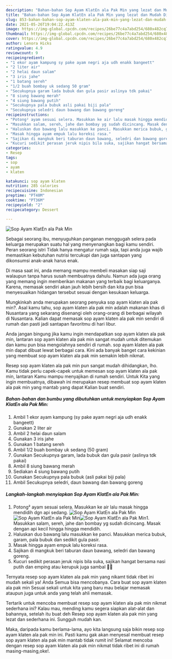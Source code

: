 ```yaml
---
description: "Bahan-bahan Sop Ayam KlatEn ala Pak Min yang lezat dan Mudah Dibuat"
title: "Bahan-bahan Sop Ayam KlatEn ala Pak Min yang lezat dan Mudah Dibuat"
slug: 853-bahan-bahan-sop-ayam-klaten-ala-pak-min-yang-lezat-dan-mudah-dibuat
date: 2021-05-26T19:04:22.413Z
image: https://img-global.cpcdn.com/recipes/26be77c4a7abd254/680x482cq70/sop-ayam-klaten-ala-pak-min-foto-resep-utama.jpg
thumbnail: https://img-global.cpcdn.com/recipes/26be77c4a7abd254/680x482cq70/sop-ayam-klaten-ala-pak-min-foto-resep-utama.jpg
cover: https://img-global.cpcdn.com/recipes/26be77c4a7abd254/680x482cq70/sop-ayam-klaten-ala-pak-min-foto-resep-utama.jpg
author: Lenora Hicks
ratingvalue: 4.9
reviewcount: 9
recipeingredient:
- "1 ekor ayam kampung sy pake ayam negri aja udh enakk bangeett"
- "2 liter air"
- "2 helai daun salam"
- "3 iris jahe"
- "1 batang sereh"
- "1/2 buah bombay uk sedang 50 gram"
- "Secukupnya garam lada bubuk dan gula pasir aslinya tdk pakai"
- "8 siung bawang merah"
- "4 siung bawang putih"
- "Secukupnya pala bubuk asli pakai biji pala"
- "Secukupnya seledri daun bawang dan bawang goreng"
recipeinstructions:
- "Potong² ayam sesuai selera. Masukkan ke air lalu masak hingga mendidih dgn api sedang."
- "Masukkan salam, sereh, jahe dan bombay yg sudah dicincang. Masak dengan api kecil hingga hingga mendidih."
- "Haluskan duo bawang lalu masukkan ke panci. Masukkan merica bubuk, garam, pala bubuk dan sedikit gula pasir."
- "Masak hingga ayam empuk lalu koreksi rasa."
- "Sajikan di mangkuk beri taburan daun bawang, seledri dan bawang goreng."
- "Kucuri sedikit perasan jeruk nipis bila suka, sajikan hangat bersama nasi putih dan emping atau kerupuk juga sambal 🤤🤤"
categories:
- Resep
tags:
- sop
- ayam
- klaten

katakunci: sop ayam klaten 
nutrition: 285 calories
recipecuisine: Indonesian
preptime: "PT40M"
cooktime: "PT36M"
recipeyield: "2"
recipecategory: Dessert

---
```



![Sop Ayam KlatEn ala Pak Min](https://img-global.cpcdn.com/recipes/26be77c4a7abd254/680x482cq70/sop-ayam-klaten-ala-pak-min-foto-resep-utama.jpg)

Sebagai seorang ibu, menyuguhkan panganan menggugah selera pada keluarga merupakan suatu hal yang menyenangkan bagi kamu sendiri. Peran seorang istri Tidak hanya mengatur rumah saja, tapi anda juga wajib memastikan kebutuhan nutrisi tercukupi dan juga santapan yang dikonsumsi anak-anak harus enak.

Di masa  saat ini, anda memang mampu membeli masakan siap saji walaupun tanpa harus susah membuatnya dahulu. Namun ada juga orang yang memang ingin memberikan makanan yang terbaik bagi keluarganya. Karena, memasak sendiri akan jauh lebih bersih dan kita pun bisa menyesuaikan hidangan tersebut sesuai dengan kesukaan keluarga. 



Mungkinkah anda merupakan seorang penyuka sop ayam klaten ala pak min?. Asal kamu tahu, sop ayam klaten ala pak min adalah makanan khas di Nusantara yang sekarang disenangi oleh orang-orang di berbagai wilayah di Nusantara. Kalian dapat memasak sop ayam klaten ala pak min sendiri di rumah dan pasti jadi santapan favoritmu di hari libur.

Anda jangan bingung jika kamu ingin mendapatkan sop ayam klaten ala pak min, lantaran sop ayam klaten ala pak min sangat mudah untuk ditemukan dan kamu pun bisa mengolahnya sendiri di rumah. sop ayam klaten ala pak min dapat dibuat lewat berbagai cara. Kini ada banyak banget cara kekinian yang membuat sop ayam klaten ala pak min semakin lebih nikmat.

Resep sop ayam klaten ala pak min pun sangat mudah dihidangkan, lho. Kamu tidak perlu capek-capek untuk memesan sop ayam klaten ala pak min, lantaran Kamu mampu menyajikan di rumah sendiri. Untuk Kita yang ingin membuatnya, dibawah ini merupakan resep membuat sop ayam klaten ala pak min yang mantab yang dapat Kalian buat sendiri.

<!--inarticleads1-->

##### Bahan-bahan dan bumbu yang dibutuhkan untuk menyiapkan Sop Ayam KlatEn ala Pak Min:

1. Ambil 1 ekor ayam kampung (sy pake ayam negri aja udh enakk bangeett)
1. Gunakan 2 liter air
1. Ambil 2 helai daun salam
1. Gunakan 3 iris jahe
1. Gunakan 1 batang sereh
1. Ambil 1/2 buah bombay uk sedang (50 gram)
1. Gunakan Secukupnya garam, lada bubuk dan gula pasir (aslinya tdk pakai)
1. Ambil 8 siung bawang merah
1. Sediakan 4 siung bawang putih
1. Gunakan Secukupnya pala bubuk (asli pakai biji pala)
1. Ambil Secukupnya seledri, daun bawang dan bawang goreng




<!--inarticleads2-->

##### Langkah-langkah menyiapkan Sop Ayam KlatEn ala Pak Min:

1. Potong² ayam sesuai selera. Masukkan ke air lalu masak hingga mendidih dgn api sedang.
<img src="https://img-global.cpcdn.com/steps/62af5491e8bc3534/160x128cq70/sop-ayam-klaten-ala-pak-min-langkah-memasak-1-foto.jpg" alt="Sop Ayam KlatEn ala Pak Min"><img src="https://img-global.cpcdn.com/steps/14a196c076154c43/160x128cq70/sop-ayam-klaten-ala-pak-min-langkah-memasak-1-foto.jpg" alt="Sop Ayam KlatEn ala Pak Min"><img src="https://img-global.cpcdn.com/steps/bbba4042d22d015c/160x128cq70/sop-ayam-klaten-ala-pak-min-langkah-memasak-1-foto.jpg" alt="Sop Ayam KlatEn ala Pak Min">1. Masukkan salam, sereh, jahe dan bombay yg sudah dicincang. Masak dengan api kecil hingga hingga mendidih.
1. Haluskan duo bawang lalu masukkan ke panci. Masukkan merica bubuk, garam, pala bubuk dan sedikit gula pasir.
1. Masak hingga ayam empuk lalu koreksi rasa.
1. Sajikan di mangkuk beri taburan daun bawang, seledri dan bawang goreng.
1. Kucuri sedikit perasan jeruk nipis bila suka, sajikan hangat bersama nasi putih dan emping atau kerupuk juga sambal 🤤🤤




Ternyata resep sop ayam klaten ala pak min yang nikamt tidak ribet ini mudah sekali ya! Anda Semua bisa mencobanya. Cara buat sop ayam klaten ala pak min Sesuai sekali untuk kita yang baru mau belajar memasak ataupun juga untuk anda yang telah ahli memasak.

Tertarik untuk mencoba membuat resep sop ayam klaten ala pak min nikmat sederhana ini? Kalau mau, mending kamu segera siapkan alat-alat dan bahannya, setelah itu buat deh Resep sop ayam klaten ala pak min yang lezat dan sederhana ini. Sungguh mudah kan. 

Maka, daripada kamu berlama-lama, ayo kita langsung saja bikin resep sop ayam klaten ala pak min ini. Pasti kamu gak akan menyesal membuat resep sop ayam klaten ala pak min mantab tidak rumit ini! Selamat mencoba dengan resep sop ayam klaten ala pak min nikmat tidak ribet ini di rumah masing-masing,oke!.

